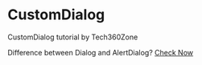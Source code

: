 # CustomDialog
CustomDialog tutorial by Tech360Zone

Difference between Dialog and AlertDialog? <a href="https://stackoverflow.com/a/57039779" target="_blank">Check Now</a>
